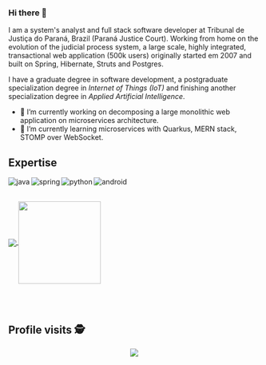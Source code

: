 ### Hi there 👋

I am a system's analyst and full stack software developer at Tribunal de Justiça do Paraná, Brazil (Paraná Justice Court). Working from home on the evolution of the judicial process system, a large scale, highly integrated, transactional web application (500k users) originally started em 2007 and built on Spring, Hibernate, Struts and Postgres.

I have a graduate degree in software development, a postgraduate specialization degree in *Internet of Things (IoT)* and finishing another specialization degree in *Applied Artificial Intelligence*.

- 🔭 I’m currently working on decomposing a large monolithic web application on microservices architecture.
- 🌱 I’m currently learning microservices with Quarkus, MERN stack, STOMP over WebSocket.
<!--
- 👯 I’m looking to collaborate on ...
- 🤔 I’m looking for help with ...
- 💬 Ask me about ...
- 📫 How to reach me: ...

## Connect with me
[<img align="left" alt="linked-in" src="https://img.shields.io/badge/linkedin-%230077B5.svg?&style=for-the-badge&logo=linkedin&logoColor=white" />](https://www.linkedin.com/in/)
[<img align="left" alt="stack-overflow" src="https://img.shields.io/badge/stack%20overflow-FE7A16?logo=stack-overflow&logoColor=white&style=for-the-badge" />](https://stackoverflow.com/users/)
[<img align="left" alt="twitter" src="https://img.shields.io/badge/twitter-%231DA1F2.svg?&style=for-the-badge&logo=twitter&logoColor=white" />](https://twitter.com/marcobernardino)
-->

## Expertise
<img align="left" alt="java" src="https://img.shields.io/badge/java%20-%2320232a.svg?&style=for-the-badge&logo=java&logoColor=white&color=red" />
<img align="left" alt="spring" src="https://img.shields.io/badge/spring%20-%236DB33F.svg?&style=for-the-badge&logo=spring&logoColor=white" />
<img align="left" alt="python" src="https://img.shields.io/badge/python%20-%2320232a.svg?&style=for-the-badge&logo=python&logoColor=%2361DAFB" />
<img align="left" alt="android" src="https://img.shields.io/badge/Android-3DDC84?&style=for-the-badge&logo=android&logoColor=white" />

<br>
<br>
<p>
<a href="https://github.com/anuraghazra/github-readme-stats">
    <img align="center" src="https://github-readme-stats.vercel.app/api/top-langs/?username=marcoagbernardino&layout=compact"/>
</a>
<a href="https://github.com/anuraghazra/github-readme-stats">
    <img align="center" height="165" src="https://github-readme-stats.vercel.app/api?username=marcoagbernardino&count_private=true&show_icons=true&custom_title=Github%20Status&hide=issues"/>
</a>
</p>

<br>
<br>
<p align="center"> 

 ## Profile visits :detective: <br>
 <p align="center"> 
   <img alingn="center" src="https://profile-counter.glitch.me/marcoagbernardino/count.svg" />
 </p>

</p>
